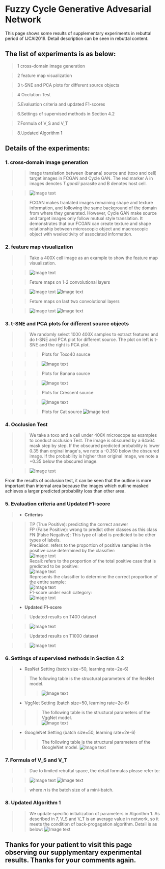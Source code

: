 # Fuzzy Cycle Generative Advesarial Network
This page shows some results of supplementary experiments in rebuttal period of IJCAI2019. Detail description can be seen in rebuttal content.

## The list of experiments is as below:
> 1 cross-domain image generation

> 2 feature map visualization
  
> 3 t-SNE and PCA plots for different source objects
  
> 4 Occlution Test
  
> 5.Evaluation criteria and updated F1-scores

> 6.Settings of supervised methods in Section 4.2

> 7.Formula of V_S and V_T

> 8.Updated Algorithm 1

## Details of the experiments:
### 1. cross-domain image generation
>> image translation between (banana) source and (toxo and cell) target images in FCGAN and Cycle GAN. The red marker A in images denotes *T.gondii* parasite and B denotes host cell.

>> ![Image text](https://github.com/fcgan/Rebuttal/blob/master/imgs/generation.jpg)

>> FCGAN makes tranlated images remaining shape and texture information, and following the same background of the domain from where they generated. However, Cycle GAN make source and target images only follow mutual style translation. It demonstrates that our FCGAN can create texture and shape relationship between microscopic object and macroscopic object with wselecitivity of associated information.

### 2. feature map visualization
>> Take a 400X cell image as an example to show the feature map visualization.

>> ![Image text](https://github.com/fcgan/Rebuttal/blob/master/imgs/2671y_1.png)

>> Feture maps on 1-2 convolutional layers

>> ![Image text](https://github.com/fcgan/Rebuttal/blob/master/imgs/featureMap/conv13.png)
>> ![Image text](https://github.com/fcgan/Rebuttal/blob/master/imgs/featureMap/conv14.png)

>> Feture maps on last two convolutional layers

>> ![Image text](https://github.com/fcgan/Rebuttal/blob/master/imgs/featureMap/conv24.png)
>> ![Image text](https://github.com/fcgan/Rebuttal/blob/master/imgs/featureMap/conv25.png)

### 3. t-SNE and PCA plots for different source objects
>> We randomly select 1000 400X samples to extract features and do t-SNE and PCA plot for different source. The plot on left is t-SNE and the right is PCA plot.

>>> Plots for Toxo40 source

>>> ![Image text](https://github.com/fcgan/Rebuttal/blob/master/imgs/toxo_toxo40.png)

>>> Plots for Banana source

>>> ![Image text](https://github.com/fcgan/Rebuttal/blob/master/imgs/banana_40x.png)


>>> Plots for Crescent source

>>> ![Image text](https://github.com/fcgan/Rebuttal/blob/master/imgs/crescent_40X.png)

>>> Plots for Cat source
>>> ![Image text](https://github.com/fcgan/Rebuttal/blob/master/imgs/cat_toxo40.png)

### 4. Occlusion Test
>> We take a toxo and a cell under 400X microscope as examples to conduct occlusion Test. The image is obscured by a 64x64 mask step by step. 
>> If the obscured predicted probability is lower 0.35 than orginal image's, we note a -0.350 below the obscured image. If the probability is higher than original image, we note a +0.35 below the obscured image.

>> ![Image text](https://github.com/fcgan/Rebuttal/blob/master/imgs/banana_occlusion.jpg)

From the results of occlusion test, it can be seen that the outline is more important than internal area because the images which outline masked achieves a larger predicted probability loss than other area.

### 5. Evaluation criteria and Updated F1-score
> * **Criterias**

>> TP (True Positive): predicting the correct answer  
>> FP (False Positive): wrong to predict other classes as this class  
>> FN (False Negative): This type of label is predicted to be other types of labels.  
>> Precision: refers to the proportion of positive samples in the positive case determined by the classifier:  
>> ![Image text](https://github.com/fcgan/Rebuttal/blob/master/imgs/precision.gif)  
>> Recall: refers to the proportion of the total positive case that is predicted to be positive:  
>> ![Image text](https://github.com/fcgan/Rebuttal/blob/master/imgs/recall.gif)  
>> Represents the classifier to determine the correct proportion of the entire sample:  
>> ![Image text](https://github.com/fcgan/Rebuttal/blob/master/imgs/acc.gif)  
>> F1-score under each category:  
>> ![Image text](https://github.com/fcgan/Rebuttal/blob/master/imgs/fi.gif)

> * **Updated F1-score**

>> Updated results on T400 dataset

>> ![Image text](https://github.com/fcgan/Rebuttal/blob/master/imgs/T400.jpg)

>> Updated results on T1000 dataset

>> ![Image text](https://github.com/fcgan/Rebuttal/blob/master/imgs/T1000.jpg)

### 6. Settings of supervised methods in Section 4.2
> * ResNet Setting (batch size=50, learning rate=2e-6)
>> The following table is the structural parameters of the ResNet model.
>>> ![Image text](https://github.com/fcgan/Rebuttal/blob/master/imgs/ResNet.jpg)  
> * VggNet Setting (batch size=50, learning rate=2e-6)
>>> The following table is the structural parameters of the VggNet model.  
>>> ![Image text](https://github.com/fcgan/Rebuttal/blob/master/imgs/VggNet.jpg)  

> * GoogleNet Setting (batch size=50, learning rate=2e-6)
>>> The following table is the structural parameters of the GoogleNet model.
>>> ![Image text](https://github.com/fcgan/Rebuttal/blob/master/imgs/GoogleNet.jpg)  

### 7. Formula of V_S and V_T
>> Due to limited rebuttal space, the detail formulas please refer to:

>> ![Image text](https://github.com/fcgan/Rebuttal/blob/master/imgs/Vs.gif)
>> ![Image text](https://github.com/fcgan/Rebuttal/blob/master/imgs/Vt.gif)

>> where *n* is the batch size of a mini-batch.

### 8. Updated Algorithm 1
>> We update specific initialization of parameters in Algorithm 1. As described in 7, V_S and V_T is an average value in network, so it meets the condition of back-progagation algorithm. Detail is as below:
>> ![Image text](https://github.com/fcgan/Rebuttal/blob/master/imgs/Algorithm.jpg)

## Thanks for your patient to visit this page observing our supplymentary experimental results. Thanks for your comments again.
